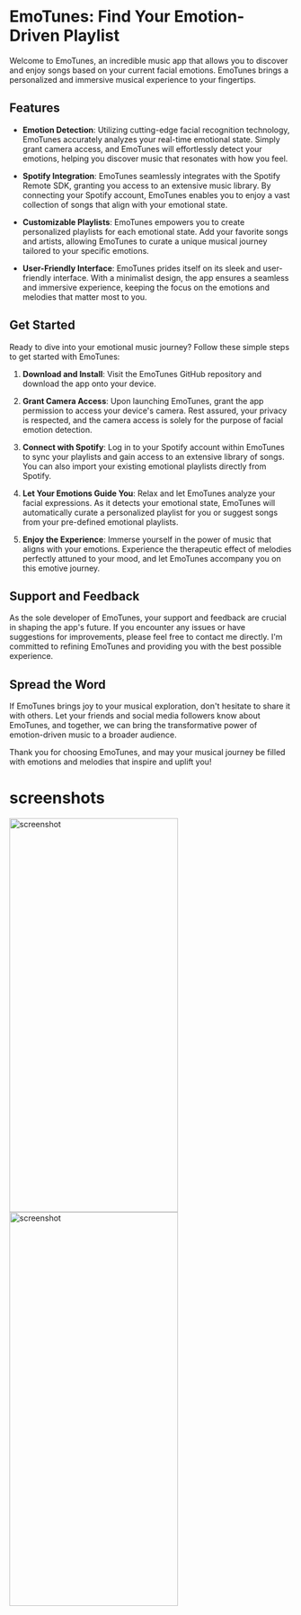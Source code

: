 # EmoTunes: Find Your Emotion-Driven Playlist

Welcome to EmoTunes, an incredible music app that allows you to discover and enjoy songs based on your current facial emotions. EmoTunes brings a personalized and immersive musical experience to your fingertips.

## Features

- **Emotion Detection**: Utilizing cutting-edge facial recognition technology, EmoTunes accurately analyzes your real-time emotional state. Simply grant camera access, and EmoTunes will effortlessly detect your emotions, helping you discover music that resonates with how you feel.

- **Spotify Integration**: EmoTunes seamlessly integrates with the Spotify Remote SDK, granting you access to an extensive music library. By connecting your Spotify account, EmoTunes enables you to enjoy a vast collection of songs that align with your emotional state.

- **Customizable Playlists**: EmoTunes empowers you to create personalized playlists for each emotional state. Add your favorite songs and artists, allowing EmoTunes to curate a unique musical journey tailored to your specific emotions.

- **User-Friendly Interface**: EmoTunes prides itself on its sleek and user-friendly interface. With a minimalist design, the app ensures a seamless and immersive experience, keeping the focus on the emotions and melodies that matter most to you.

## Get Started

Ready to dive into your emotional music journey? Follow these simple steps to get started with EmoTunes:

1. **Download and Install**: Visit the EmoTunes GitHub repository and download the app onto your device. 

2. **Grant Camera Access**: Upon launching EmoTunes, grant the app permission to access your device's camera. Rest assured, your privacy is respected, and the camera access is solely for the purpose of facial emotion detection.

3. **Connect with Spotify**: Log in to your Spotify account within EmoTunes to sync your playlists and gain access to an extensive library of songs. You can also import your existing emotional playlists directly from Spotify.

4. **Let Your Emotions Guide You**: Relax and let EmoTunes analyze your facial expressions. As it detects your emotional state, EmoTunes will automatically curate a personalized playlist for you or suggest songs from your pre-defined emotional playlists.

5. **Enjoy the Experience**: Immerse yourself in the power of music that aligns with your emotions. Experience the therapeutic effect of melodies perfectly attuned to your mood, and let EmoTunes accompany you on this emotive journey.

## Support and Feedback

As the sole developer of EmoTunes, your support and feedback are crucial in shaping the app's future. If you encounter any issues or have suggestions for improvements, please feel free to contact me directly. I'm committed to refining EmoTunes and providing you with the best possible experience.

## Spread the Word

If EmoTunes brings joy to your musical exploration, don't hesitate to share it with others. Let your friends and social media followers know about EmoTunes, and together, we can bring the transformative power of emotion-driven music to a broader audience.

Thank you for choosing EmoTunes, and may your musical journey be filled with emotions and melodies that inspire and uplift you!

# screenshots

<img src="https://github.com/code-bhuvanesh/EMO-Tunes/assets/90144561/dac24fb1-081f-4e04-8f48-66f4870b36b1" alt="screenshot" width="300" height="700" style=" margin-right: 20px;">
<img src="https://github.com/code-bhuvanesh/EMO-Tunes/assets/90144561/4c55d532-6601-4da3-acbd-1bae0ddc0828" alt="screenshot" width="300" height="700" style=" margin-right: 20px;">
